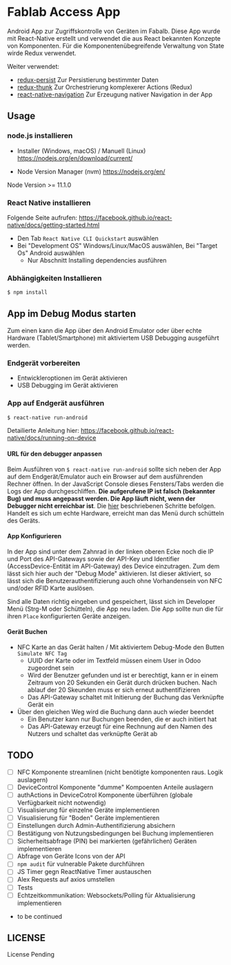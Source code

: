 # Fablab Access App
Android App zur Zugriffskontrolle von Geräten im Fabalb. Diese App wurde mit React-Native erstellt und verwendet die aus
React bekannten Konzepte von Komponenten. Für die Komponentenübegreifende Verwaltung von State wirde Redux verwendet.

Weiter verwendet:
* [redux-persist](https://github.com/rt2zz/redux-persist) Zur Persistierung bestimmter Daten
* [redux-thunk](https://github.com/reduxjs/redux-thunk) Zur Orchestrierung komplexerer Actions (Redux)
* [react-native-navigation](https://github.com/wix/react-native-navigation) Zur Erzeugung nativer Navigation in der App

## Usage

### node.js installieren
* Installer (Windows, macOS) / Manuell (Linux)
https://nodejs.org/en/download/current/

* Node Version Manager (nvm)
https://nodejs.org/en/

Node Version >= 11.1.0

### React Native installieren

Folgende Seite aufrufen: https://facebook.github.io/react-native/docs/getting-started.html
* Den Tab `React Native CLI Quickstart` auswählen
* Bei "Development OS" Windows/Linux/MacOS auswählen, Bei "Target Os" Android auswählen
  * Nur Abschnitt Installing dependencies ausführen 
  
### Abhängigkeiten Installieren

```bash
$ npm install
```

## App im Debug Modus starten
Zum einen kann die App über den Android Emulator oder über echte Hardware (Tablet/Smartphone) mit aktiviertem USB 
Debugging ausgeführt werden.

### Endgerät vorbereiten
* Entwickleroptionen im Gerät aktivieren
* USB Debugging im Gerät aktivieren

### App auf Endgerät ausführen
```bash
$ react-native run-android
```

Detailierte Anleitung hier: https://facebook.github.io/react-native/docs/running-on-device

#### URL für den debugger anpassen
Beim Ausführen von `$ react-native run-android` sollte sich neben der App auf dem Endgerät/Emulator auch ein Browser auf 
dem ausführenden Rechner öffnen. In der JavaScript Console dieses Fensters/Tabs werden die Logs der App durchgeschliffen. 
**Die aufgerufene IP ist falsch (bekannter Bug) und muss angepasst werden. Die App läuft nicht, wenn der Debugger nicht
erreichbar ist**. 
Die [hier](https://github.com/facebook/react-native/issues/17910#issuecomment-418096271) beschriebenen Schritte befolgen.
Handelt es sich um echte Hardware, erreicht man das Menü durch schütteln des Geräts.

#### App Konfigurieren
In der App sind unter dem Zahnrad in der linken oberen Ecke noch die IP und Port des API-Gateways sowie der API-Key und
Identifier (AccessDevice-Entität im API-Gateway) des Device einzutragen. Zum dem lässt sich hier auch der "Debug Mode"
aktivieren. Ist dieser aktiviert, so lässt sich die Benutzerauthentifizierung auch ohne Vorhandensein von NFC und/oder
RFID Karte auslösen.

Sind alle Daten richtig eingeben und gespeichert, lässt sich im Developer Menü (Strg-M oder Schütteln), die App neu laden.
Die App sollte nun die für ihren `Place` konfigurierten Geräte anzeigen.

#### Gerät Buchen
* NFC Karte an das Gerät halten / Mit aktiviertem Debug-Mode den Butten `Simulate NFC Tag`
  * UUID der Karte oder im Textfeld müssen einem User in Odoo zugeordnet sein
  * Wird der Benutzer gefunden und ist er berechtigt, kann er in einem Zeitraum von 20 Sekunden ein Gerät durch drücken 
    buchen. Nach ablauf der 20 Skeunden muss er sich erneut authentifizieren
  * Das API-Gateway schaltet mit Initierung der Buchung das Verknüpfte Gerät ein
* Über den gleichen Weg wird die Buchung dann auch wieder beendet
  * Ein Benutzer kann nur Buchungen beenden, die er auch initiert hat
  * Das API-Gateway erzeugt für eine Rechnung auf den Namen des Nutzers und schaltet das verknüpfte Gerät ab

## TODO
- [ ] NFC Komponente streamlinen (nicht benötigte komponenten raus. Logik auslagern)
- [ ] DeviceControl Komponente "dumme" Kompoenten Anteile auslagern
- [ ] authActions in DeviceCotrol Komponente überführen (globale Verfügbarkeit nicht notwendig)
- [ ] Visualisierung für einzelne Geräte implementieren
- [ ] Visualisierung für "Boden" Geräte implementieren
- [ ] Einstellungen durch Admin-Authentifizierung absichern
- [ ] Bestätigung von Nutzungsbedingungen bei Buchung implementieren
- [ ] Sicherheitsabfrage (PIN) bei markierten (gefährlichen) Geräten implementieren
- [ ] Abfrage von Geräte Icons von der API
- [ ] `npm audit` für vulnerable Pakete durchführen
- [ ] JS Timer gegn ReactNative Timer austauschen
- [ ] Alex Requests auf axios umstellen
- [ ] Tests
- [ ] Echtzeitkommunikation:  Websockets/Polling für Aktualisierung implementieren
- to be continued

## LICENSE
License Pending
